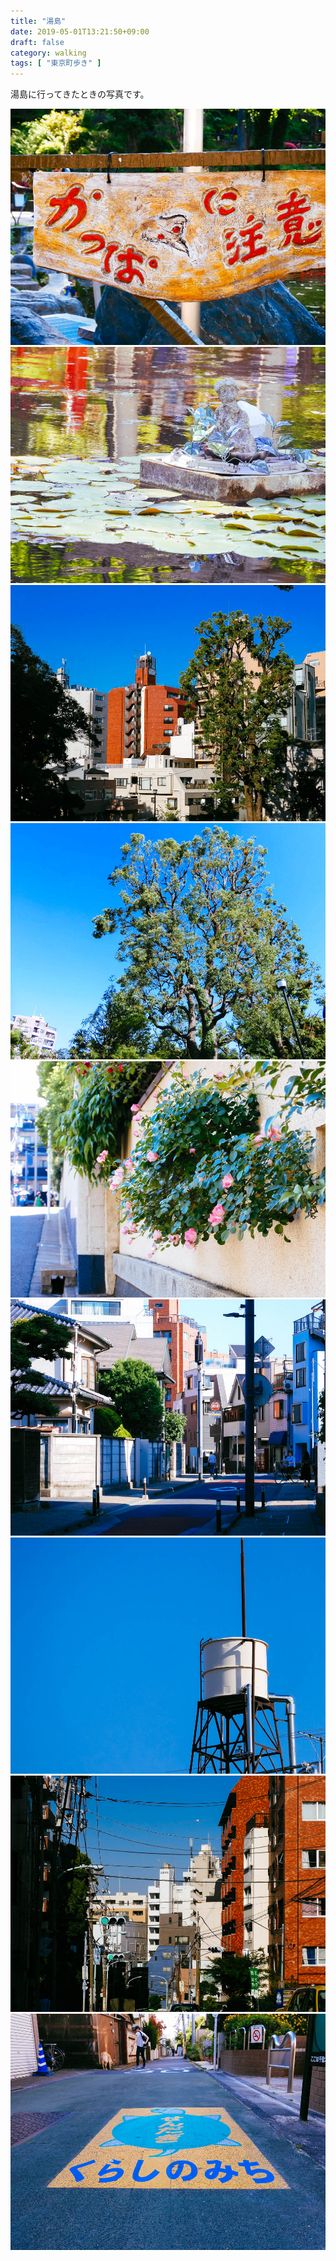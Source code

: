 ```yaml
---
title: "湯島"
date: 2019-05-01T13:21:50+09:00
draft: false
category: walking
tags: [ "東京町歩き" ]
---
```

湯島に行ってきたときの写真です。  
<!--more-->
![](./img/1-1.jpg)
![](./img/1-2.jpg)
![](./img/1-3.jpg)
![](./img/1-4.jpg)
![](./img/1-5.jpg)
![](./img/1-6.jpg)
![](./img/1-7.jpg)
![](./img/1-8.jpg)
![](./img/1-9.jpg)